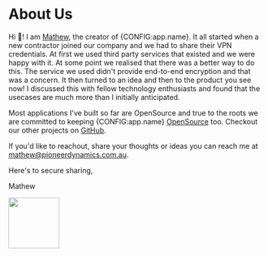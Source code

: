 # About Us

Hi 👋! I am <a href="https://www.linkedin.com/in/mathew-paret-b6b96041" target="_blank">Mathew</a>, the creator of {CONFIG:app.name}. It all started when a new contractor joined our company and we had to share their VPN credentials. At first we used third party services that existed and we were happy with it. At some point we realised that there was a better way to do this. The service we used didn't provide end-to-end encryption and that was a concern. It then turned to an idea and then to the product you see now! I discussed this with fellow technology enthusiasts and found that the usecases are much more than I initially anticipated.

Most applications I've built so far are OpenSource and true to the roots we are committed to keeping {CONFIG:app.name} <a href="https://github.com/pioneer-dynamics/FlashView" targe="_blank">OpenSource</a> too. Checkout our other projects on <a href="https://github.com/orgs/pioneer-dynamics/repositories" target="_blank">GitHub</a>.

If you'd like to reachout, share your thoughts or ideas you can reach me at mathew@pioneerdynamics.com.au.

Here's to secure sharing,

Mathew

<img class="rounded-full max-w-sm transition-all duration-300 filter grayscale hover:grayscale-0" src="/me.png" width="100px" height="100px">
